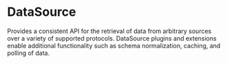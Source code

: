 DataSource
==========

Provides a consistent API for the retrieval of data from arbitrary sources over
a variety of supported protocols. DataSource plugins and extensions enable
additional functionality such as schema normalization, caching, and polling of
data.
